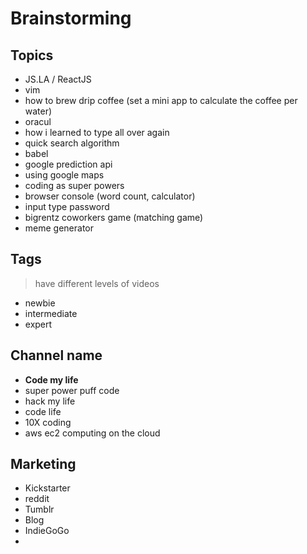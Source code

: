 # Brainstorming

## Topics

- JS.LA / ReactJS 
- vim
- how to brew drip coffee (set a mini app to calculate the coffee per water)
- oracul
- how i learned to type all over again
- quick search algorithm
- babel
- google prediction api
- using google maps
- coding as super powers
- browser console (word count, calculator)
- input type password
- bigrentz coworkers game (matching game) 
- meme generator

## Tags
> have different levels of videos
- newbie
- intermediate
- expert

## Channel name
- **Code my life**
- super power puff code
- hack my life
- code life
- 10X coding
- aws ec2 computing on the cloud


## Marketing

- Kickstarter
- reddit
- Tumblr
- Blog 
- IndieGoGo
- 